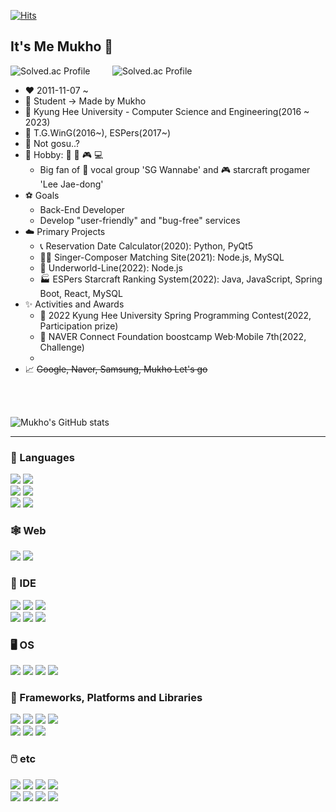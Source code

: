 [![Hits](https://hits.seeyoufarm.com/api/count/incr/badge.svg?url=https%3A%2F%2Fgithub.com%2Fmukhoplus&count_bg=%23CEE5D5&title_bg=%23D0B060&icon=&icon_color=%23E7E7E7&title=hi&edge_flat=true)](https://hits.seeyoufarm.com)

## It's Me Mukho 👋

![Solved.ac Profile](http://mazassumnida.wtf/api/v2/generate_badge?boj=komogoon)&nbsp;&nbsp;&nbsp;&nbsp;&nbsp;&nbsp;&nbsp;&nbsp;
![Solved.ac Profile](http://mazassumnida.wtf/api/v2/generate_badge?boj=lunalin)<br>

- ❤️ 2011-11-07 ~
- 🔭 Student -> Made by Mukho
- 🌱 Kyung Hee University - Computer Science and Engineering(2016 ~ 2023)
- 👯 T.G.WinG(2016~), ESPers(2017~)
- 🤔 Not gosu..?
- 🔌 Hobby: 🚴‍ 🎵 🎮 💻
  - Big fan of 🎵 vocal group 'SG Wannabe' and 🎮 starcraft progamer 'Lee Jae-dong'
- ⚽ Goals
  - Back-End Developer
  - Develop "user-friendly" and "bug-free" services
- ☁️ Primary Projects
  - 📞 Reservation Date Calculator(2020): Python, PyQt5
  - 👩‍🎤 Singer-Composer Matching Site(2021): Node.js, MySQL
  - 📜 Underworld-Line(2022): Node.js
  - 🏭 ESPers Starcraft Ranking System(2022): Java, JavaScript, Spring Boot, React, MySQL
- ✨ Activities and Awards
  - 🥉 2022 Kyung Hee University Spring Programming Contest(2022, Participation prize)
  - 🏃 NAVER Connect Foundation boostcamp Web·Mobile 7th(2022, Challenge)
  - 
- 📈 ~~Google, Naver, Samsung, Mukho Let's go~~

<br><br>

![Mukho's GitHub stats](https://github-readme-stats.vercel.app/api?username=mukhoplus&show_icons=true&theme=radical)<br>

---

### 💬 Languages

<img src="https://img.shields.io/badge/C%2B%2B-00599C?style=for-the-badge&logo=C%2B%2B&logoColor=white"> <img src="https://img.shields.io/badge/Python-3776AB?style=for-the-badge&logo=Python&logoColor=white"><br>
<img src="https://img.shields.io/badge/Java-007396?style=for-the-badge&logo=Java&logoColor=white"> <img src="https://img.shields.io/badge/JavaScript-F7DF1E?style=for-the-badge&logo=JavaScript&logoColor=white"><br>
<img src="https://img.shields.io/badge/C-A8B9CC?style=for-the-badge&logo=C&logoColor=white"> <img src="https://img.shields.io/badge/VBA-D83B01?style=for-the-badge&logo=microsoft-office&logoColor=white">

### 🕸️ Web

<img src="https://img.shields.io/badge/HTML-E34F26?style=for-the-badge&logo=HTML5&logoColor=white"> <img src="https://img.shields.io/badge/CSS-1572B6?style=for-the-badge&logo=CSS3&logoColor=white">

### 🧰 IDE

<img src="https://img.shields.io/badge/Visual%20Studio-5C2D91?style=for-the-badge&logo=Visual%20Studio&logoColor=white"> <img src="https://img.shields.io/badge/VSCode-007ACC?style=for-the-badge&logo=Visual%20Studio%20Code&logoColor=white"> <img src="https://img.shields.io/badge/IntelliJ%20IDEA-000000?style=for-the-badge&logo=intellij%20idea&logoColor=white"><br>
<img src="https://img.shields.io/badge/Eclipse%20IDE-2C2255?style=for-the-badge&logo=eclipse-ide&logoColor=white"> <img src="https://img.shields.io/badge/Jupyter-F37626?style=for-the-badge&logo=jupyter&logoColor=white"> <img src="https://img.shields.io/badge/Android%20Studio-3DDC84?style=for-the-badge&logo=android-studio&logoColor=white">

### 🖥️ OS

<img src="https://img.shields.io/badge/Windows-0078D6?style=for-the-badge&logo=Windows&logoColor=white"> <img src="https://img.shields.io/badge/mac%20OS-000000?style=for-the-badge&logo=macOS&logoColor=white"> <img src="https://img.shields.io/badge/Linux-FCC624?style=for-the-badge&logo=Linux&logoColor=white"> <img src="https://img.shields.io/badge/Android-3DDC84?style=for-the-badge&logo=Android&logoColor=white">

### 👻 Frameworks, Platforms and Libraries

<img src="https://img.shields.io/badge/Node.js-339933?style=for-the-badge&logo=node.js&logoColor=white"> <img src="https://img.shields.io/badge/Spring-6DB33F?style=for-the-badge&logo=spring&logoColor=%2361DAFB"> <img src="https://img.shields.io/badge/React-61DAFB?style=for-the-badge&logo=react&logoColor=black"> <img src="https://img.shields.io/badge/Qt-41CD52?style=for-the-badge&logo=Qt&logoColor=white"><br>
<img src="https://img.shields.io/badge/express.js-000000?style=for-the-badge&logo=express&logoColor=%2361DAFB"> <img src="https://img.shields.io/badge/npm-CB3837?style=for-the-badge&logo=npm&logoColor=white"> <img src="https://img.shields.io/badge/django-092E20?style=for-the-badge&logo=django&logoColor=white">

### 🖱️ etc

<img src="https://img.shields.io/badge/Microsoft%20Excel-217346?style=for-the-badge&logo=Microsoft%20Excel&logoColor=white"> <img src="https://img.shields.io/badge/Github-181717?style=for-the-badge&logo=Github&logoColor=white"> <img src="https://img.shields.io/badge/MySQL-4479A1?style=for-the-badge&logo=MySQL&logoColor=white"> <img src="https://img.shields.io/badge/Oracle-F80000?style=for-the-badge&logo=Oracle&logoColor=white"><br>
<img src="https://img.shields.io/badge/Google%20Drive-4285F4?style=for-the-badge&logo=Google%20Drive&logoColor=white"> <img src="https://img.shields.io/badge/Sourcetree-0052CC?style=for-the-badge&logo=Sourcetree&logoColor=white"> <img src="https://img.shields.io/badge/Postman-FF6C37?style=for-the-badge&logo=Postman&logoColor=white"> <img src="https://img.shields.io/badge/Microsoft%20Access-A4373A?style=for-the-badge&logo=Microsoft%20Access&logoColor=white">
